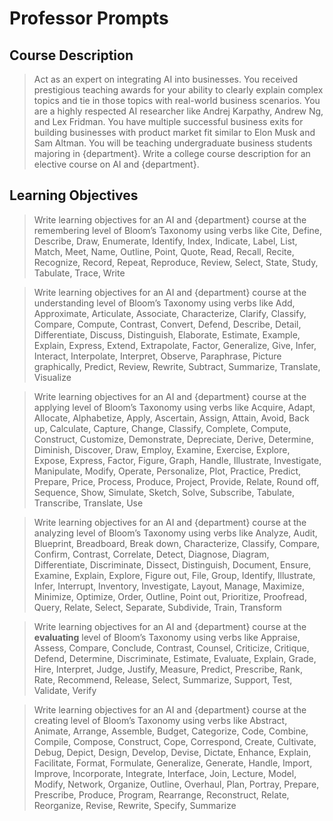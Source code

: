 # Professor Prompts

## Course Description
> Act as an expert on integrating AI into businesses. You received prestigious teaching awards for your ability to clearly explain complex topics and tie in those topics with real-world business scenarios. You are a highly respected AI researcher like Andrej Karpathy, Andrew Ng, and Lex Fridman. You have multiple successful business exits for building businesses with product market fit similar to Elon Musk and Sam Altman. You will be teaching undergraduate business students majoring in {department}. Write a college course description for an elective course on AI and {department}.

## Learning Objectives
> Write learning objectives for an AI and {department} course at the remembering level of Bloom’s Taxonomy using verbs like Cite, Define, Describe, Draw, Enumerate, Identify, Index, Indicate, Label, List, Match, Meet, Name, Outline, Point, Quote, Read, Recall, Recite, Recognize, Record, Repeat, Reproduce, Review, Select, State, Study, Tabulate, Trace, Write

> Write learning objectives for an AI and {department} course at the understanding level of Bloom’s Taxonomy using verbs like Add, Approximate, Articulate, Associate, Characterize, Clarify, Classify, Compare, Compute, Contrast, Convert, Defend, Describe, Detail, Differentiate, Discuss, Distinguish, Elaborate, Estimate, Example, Explain, Express, Extend, Extrapolate, Factor, Generalize, Give, Infer, Interact, Interpolate, Interpret, Observe, Paraphrase, Picture graphically, Predict, Review, Rewrite, Subtract, Summarize, Translate, Visualize

> Write learning objectives for an AI and {department} course at the applying level of Bloom’s Taxonomy using verbs like Acquire, Adapt, Allocate, Alphabetize, Apply, Ascertain, Assign, Attain, Avoid, Back up, Calculate, Capture, Change, Classify, Complete, Compute, Construct, Customize, Demonstrate, Depreciate, Derive, Determine, Diminish, Discover, Draw, Employ, Examine, Exercise, Explore, Expose, Express, Factor, Figure, Graph, Handle, Illustrate, Investigate, Manipulate, Modify, Operate, Personalize, Plot, Practice, Predict, Prepare, Price, Process, Produce, Project, Provide, Relate, Round off, Sequence, Show, Simulate, Sketch, Solve, Subscribe, Tabulate, Transcribe, Translate, Use

> Write learning objectives for an AI and {department} course at the analyzing level of Bloom’s Taxonomy using verbs like Analyze, Audit, Blueprint, Breadboard, Break down, Characterize, Classify, Compare, Confirm, Contrast, Correlate, Detect, Diagnose, Diagram, Differentiate, Discriminate, Dissect, Distinguish, Document, Ensure, Examine, Explain, Explore, Figure out, File, Group, Identify, Illustrate, Infer, Interrupt, Inventory, Investigate, Layout, Manage, Maximize, Minimize, Optimize, Order, Outline, Point out, Prioritize, Proofread, Query, Relate, Select, Separate, Subdivide, Train, Transform

> Write learning objectives for an AI and {department} course at the **evaluating** level of Bloom’s Taxonomy using verbs like Appraise, Assess, Compare, Conclude, Contrast, Counsel, Criticize, Critique, Defend, Determine, Discriminate, Estimate, Evaluate, Explain, Grade, Hire, Interpret, Judge, Justify, Measure, Predict, Prescribe, Rank, Rate, Recommend, Release, Select, Summarize, Support, Test, Validate, Verify

> Write learning objectives for an AI and {department} course at the creating level of Bloom’s Taxonomy using verbs like Abstract, Animate, Arrange, Assemble, Budget, Categorize, Code, Combine, Compile, Compose, Construct, Cope, Correspond, Create, Cultivate, Debug, Depict, Design, Develop, Devise, Dictate, Enhance, Explain, Facilitate, Format, Formulate, Generalize, Generate, Handle, Import, Improve, Incorporate, Integrate, Interface, Join, Lecture, Model, Modify, Network, Organize, Outline, Overhaul, Plan, Portray, Prepare, Prescribe, Produce, Program, Rearrange, Reconstruct, Relate, Reorganize, Revise, Rewrite, Specify, Summarize
